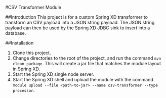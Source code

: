 #CSV Transformer Module

##Introduction
This project is for a custom Spring XD transformer to transform an CSV payload into a JSON string payload.  The JSON string payload can then be used by the Spring XD JDBC sink to insert into a database.

##Installation

1. Clone this project.
2. Change directories to the root of the project, and run the command `mvn clean package`.  This will create a jar file that matches the module layout in Spring XD.
3. Start the Spring XD single node server.
4. Start the Spring XD shell and upload the module with the command `module upload --file <path-to-jar> --name csv-transformer --type processor`.

